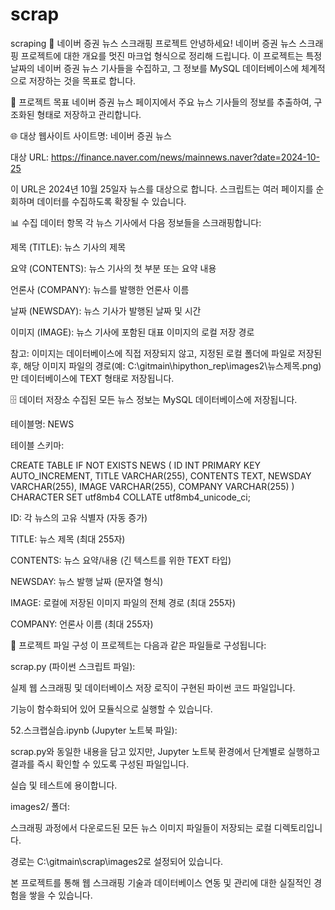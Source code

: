 # scrap
scraping
📰 네이버 증권 뉴스 스크래핑 프로젝트
안녕하세요! 네이버 증권 뉴스 스크래핑 프로젝트에 대한 개요를 멋진 마크업 형식으로 정리해 드립니다. 이 프로젝트는 특정 날짜의 네이버 증권 뉴스 기사들을 수집하고, 그 정보를 MySQL 데이터베이스에 체계적으로 저장하는 것을 목표로 합니다.

🎯 프로젝트 목표
네이버 증권 뉴스 페이지에서 주요 뉴스 기사들의 정보를 추출하여, 구조화된 형태로 저장하고 관리합니다.

🌐 대상 웹사이트
사이트명: 네이버 증권 뉴스

대상 URL: https://finance.naver.com/news/mainnews.naver?date=2024-10-25

이 URL은 2024년 10월 25일자 뉴스를 대상으로 합니다. 스크립트는 여러 페이지를 순회하며 데이터를 수집하도록 확장될 수 있습니다.

📊 수집 데이터 항목
각 뉴스 기사에서 다음 정보들을 스크래핑합니다:

제목 (TITLE): 뉴스 기사의 제목

요약 (CONTENTS): 뉴스 기사의 첫 부분 또는 요약 내용

언론사 (COMPANY): 뉴스를 발행한 언론사 이름

날짜 (NEWSDAY): 뉴스 기사가 발행된 날짜 및 시간

이미지 (IMAGE): 뉴스 기사에 포함된 대표 이미지의 로컬 저장 경로

참고: 이미지는 데이터베이스에 직접 저장되지 않고, 지정된 로컬 폴더에 파일로 저장된 후, 해당 이미지 파일의 경로(예: C:\gitmain\hipython_rep\images2\뉴스제목.png)만 데이터베이스에 TEXT 형태로 저장됩니다.

🗄️ 데이터 저장소
수집된 모든 뉴스 정보는 MySQL 데이터베이스에 저장됩니다.

테이블명: NEWS

테이블 스키마:

CREATE TABLE IF NOT EXISTS NEWS (
    ID INT PRIMARY KEY AUTO_INCREMENT,
    TITLE VARCHAR(255),
    CONTENTS TEXT,
    NEWSDAY VARCHAR(255),
    IMAGE VARCHAR(255),
    COMPANY VARCHAR(255)
) CHARACTER SET utf8mb4 COLLATE utf8mb4_unicode_ci;

ID: 각 뉴스의 고유 식별자 (자동 증가)

TITLE: 뉴스 제목 (최대 255자)

CONTENTS: 뉴스 요약/내용 (긴 텍스트를 위한 TEXT 타입)

NEWSDAY: 뉴스 발행 날짜 (문자열 형식)

IMAGE: 로컬에 저장된 이미지 파일의 전체 경로 (최대 255자)

COMPANY: 언론사 이름 (최대 255자)

📂 프로젝트 파일 구성
이 프로젝트는 다음과 같은 파일들로 구성됩니다:

scrap.py (파이썬 스크립트 파일):

실제 웹 스크래핑 및 데이터베이스 저장 로직이 구현된 파이썬 코드 파일입니다.

기능이 함수화되어 있어 모듈식으로 실행할 수 있습니다.

52.스크랩실습.ipynb (Jupyter 노트북 파일):

scrap.py와 동일한 내용을 담고 있지만, Jupyter 노트북 환경에서 단계별로 실행하고 결과를 즉시 확인할 수 있도록 구성된 파일입니다.

실습 및 테스트에 용이합니다.

images2/ 폴더:

스크래핑 과정에서 다운로드된 모든 뉴스 이미지 파일들이 저장되는 로컬 디렉토리입니다.

경로는 C:\gitmain\scrap\images2로 설정되어 있습니다.

본 프로젝트를 통해 웹 스크래핑 기술과 데이터베이스 연동 및 관리에 대한 실질적인 경험을 쌓을 수 있습니다.